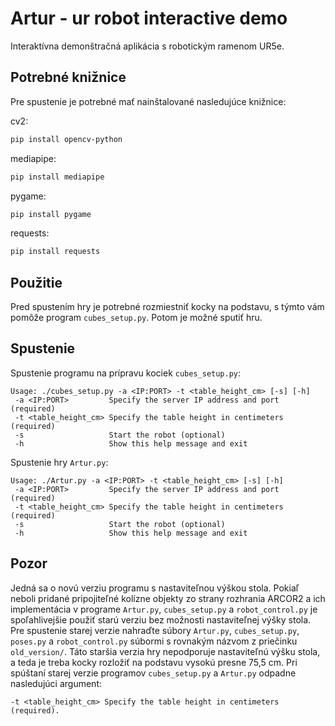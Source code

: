 # Artur - ur robot interactive demo
Interaktívna demonštračná aplikácia s robotickým ramenom UR5e.

## Potrebné knižnice

Pre spustenie je potrebné mať nainštalované nasledujúce knižnice:

cv2:
```bash
pip install opencv-python
```

mediapipe:
```bash
pip install mediapipe
```

pygame:
```bash
pip install pygame
```

requests:
```bash
pip install requests
```

## Použitie
Pred spustením hry je potrebné rozmiestniť kocky na podstavu, s týmto vám pomôže program `cubes_setup.py`. Potom je možné sputiť hru.

## Spustenie
Spustenie programu na prípravu kociek `cubes_setup.py`:
```
Usage: ./cubes_setup.py -a <IP:PORT> -t <table_height_cm> [-s] [-h]
 -a <IP:PORT>         Specify the server IP address and port (required)
 -t <table_height_cm> Specify the table height in centimeters (required)
 -s                   Start the robot (optional)
 -h                   Show this help message and exit
```

Spustenie hry `Artur.py`:
```
Usage: ./Artur.py -a <IP:PORT> -t <table_height_cm> [-s] [-h]
 -a <IP:PORT>         Specify the server IP address and port (required)
 -t <table_height_cm> Specify the table height in centimeters (required)
 -s                   Start the robot (optional)
 -h                   Show this help message and exit
```

## Pozor
Jedná sa o novú verziu programu s nastaviteľnou výškou stola. Pokiaľ neboli pridané pripojiteľné kolízne objekty zo strany rozhrania ARCOR2 a ich implementácia v programe `Artur.py`, `cubes_setup.py` a `robot_control.py` je spoľahlivejšie použiť starú verziu bez možnosti nastaviteľnej výšky stola. Pre spustenie starej verzie nahraďte súbory `Artur.py`, `cubes_setup.py`, `poses.py` a `robot_control.py` súbormi s rovnakým názvom z priečinku `old_version/`. Táto staršia verzia hry nepodporuje nastaviteľnú výšku stola, a teda je treba kocky rozložiť na podstavu vysokú presne 75,5 cm. Pri spúštaní starej verzie programov `cubes_setup.py` a `Artur.py` odpadne nasledujúci argument:
```
-t <table_height_cm> Specify the table height in centimeters (required).
```
